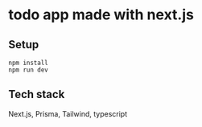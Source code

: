 # todo app made with next.js

## Setup

```terminal
npm install
npm run dev
```

## Tech stack

Next.js, Prisma, Tailwind, typescript
